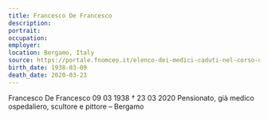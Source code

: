 ```yaml
---
title: Francesco De Francesco
description: 
portrait: 
occupation: 
employer: 
location: Bergamo, Italy
source: https://portale.fnomceo.it/elenco-dei-medici-caduti-nel-corso-dellepidemia-di-covid-19/
birth_date: 1938-03-09
death_date: 2020-03-23
---
```


Francesco De Francesco 09 03 1938 † 23 03 2020
Pensionato, già medico ospedaliero, scultore e pittore – Bergamo